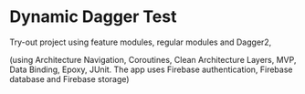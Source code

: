 # Dynamic Dagger Test

Try-out project using feature modules, regular modules and Dagger2,

(using Architecture Navigation, Coroutines, Clean Architecture Layers, MVP, Data Binding,
Epoxy, JUnit. The app uses Firebase authentication, Firebase database and Firebase storage)
